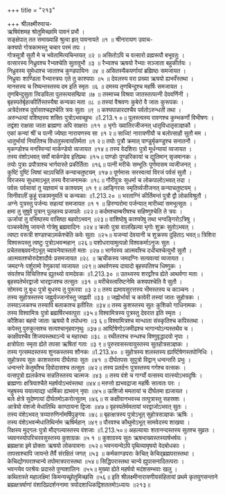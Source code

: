 +++
title = "२१३"

+++
श्रीलक्ष्मीरुवाच-  
ऋषिवंशमह श्रोतुमिच्छामि पावनं प्रभौ ।  
सङ्क्षेपात् तत समाख्याहि श्रुत्वा हृत् पावनायते ॥१ ॥
श्रीनारायण उवाच-  
कश्यपो गोत्रकामस्तु चचार परमं तपः ।  
गोत्रसूत्रौ सुतौ मे च भवेतामित्यचिन्तयत् ॥२ ॥
असितोऽपि च वत्सारो व्रह्मरूपौ बभूवतुः ।  
वत्सारस्य निध्रुवश्च रैभ्यश्चेति सुतावुभौ ॥३ ॥
रैभ्याश्च ऋषयो रैभ्याः सञ्जाता बहुकीर्तयः ।  
निध्रुवस्य सुमेधाश्च जाताश्च कुण्डपायिनः ॥४ ॥
असितस्यैकपर्णायां ब्रह्मिष्ठः समजायत ।  
निध्रुवाः शाण्डिला रैभ्यास्त्रयः एते तु काश्यपाः ॥५ ॥
देवलस्य वरा प्रख्या ऋषयो ह्यभवँस्तथा ।  
मानसस्य च रिष्यन्तस्तस्य दम इति स्मृतः ॥६ ॥
दमस्य तृणबिन्दुश्च महर्षिः समजायत ।  
तृणबिन्दुसुता त्विडविला पुलस्त्यसम्प्रिया ॥७ ॥
तस्माच्च विश्रवा जातस्तत्पत्नी देववर्णिनी ।  
बृहस्पतेर्बृहत्कीर्तिस्तस्यैषा कन्यका मता ॥८ ॥
तस्यां वैश्रवणः कुबेरो वै जातः कुरूपकः ।  
अत्रेर्दत्तश्च दुर्वासाश्चद्रश्चेति त्रयः सुताः ॥९ ॥
कश्यपान्नारदश्चैव पर्वतोऽरुन्धती तथा ।  
अरुन्धत्यां वशिष्ठस्य शक्तिः पुत्रोऽभवच्छुभः ॥1.213.१ ०॥
पुलस्त्यस्य रावणश्च कुम्भकर्णो विभीषणः ।  
तद्वंशा राक्षसा जाता ब्राह्मणा अपि साक्षराः ॥११ ॥
भृगोः ख्यातिरजीजनत् धातृविधातृसञ्ज्ञकौ ।  
एकां कन्यां श्रीं च पत्नी ज्येष्ठा नारायणस्य सा ॥१ २॥
साध्वि! नारायणीयौ च बलोत्साहौ सुतौ मम ।  
धातुर्भार्या नियतिश्च विधातुस्त्वायतिर्मता ॥१ २॥
तयोः पुत्रौ क्रमात् पाण्डुर्मृकण्डुश्च सनातनौ ।  
मृकण्डोश्च मनस्विन्यां मार्कण्डेयो व्यजायत ॥१४॥
तस्य वेदशिराः पुत्रो मूर्धन्यायां व्यजायत ।  
तस्य वंशोऽभवत् सर्वो मार्कण्डेय इतिप्रथः ॥१५॥
पाण्डोः पुण्डरिकायां च द्युतिमान् सृजमानकः ।  
तयोः पुत्राः प्रपौत्राश्च भार्गवास्ते प्रकीर्तिताः ॥१६॥
पत्नी मरीचेः सम्भूतिः पूर्णमासम व्यजीजनत् ।  
कुष्टिं पुष्टिं त्विषां चाऽपचितिं कन्याचतुष्टयम् ॥१७॥
पूर्णमासः सरस्वत्यां विरजं पर्वसं सुतौ ।  
विरजस्य सुधामाऽभूत् तस्य वैराजनामकः ॥१८॥
गौरीपुत्रः सुधर्मा च लोकपालोऽभवत् तदा ।  
पर्वसः पर्वसायां तु यज्ञवामं च काश्यपम् ॥१ ९॥
आङ्गिरसः स्मृतिर्व्यजीजनत् कन्याचतुष्टयम् ।  
सिनीवालीं कुहूं राकामनुमतिं च कन्यकाः ॥1.213.२० ॥
भरताग्निं कीर्तिमन्तं पुत्रौ द्वौ लोकविश्रुतौ ।  
अग्नेः पुत्रस्तु पर्जन्यः सहत्यां समजायत ॥१ १ ॥
हिरण्यरोमा पर्जन्यात् मारीच्यां समभूत्सुतः ।  
क्षमा तु सुषुवे पुत्रान् पुलहस्य प्रजापतेः ॥२२॥
कर्दमश्चाम्बरीषश्च सहिष्णुश्चेति ते त्रयः ।  
ऊर्जायां तु वसिष्ठस्य वासिष्ठा बहवोऽभवन् ॥२३॥
वाशिष्ठेषु काश्यपेषु तथा भग्वङ्गिरोऽत्रिषु ।  
पञ्चस्वेतेषु जायन्ते गोत्रेषु ब्रह्मवादिनः ॥२४॥
क्रतोः पुत्रा वालखिल्या भृगोः शुक्रः सुतोऽभवत् ।  
त्वष्टा वरूत्री शण्डश्चाऽमर्कश्चेति कवेः सुताः ॥२५॥
यजन्यां देवयानी च शुक्रस्य दुहिताऽ भवत्॥
त्रिशिरा विश्वरूपस्तु त्वष्टुः पुत्रोऽभवन्महान् ॥२६॥
यशोधरायामुत्पन्नो विश्वकर्माऽनुजः सुतः ।  
प्रचेतसश्च्यवनोऽभूत् च्यावनेयास्ततो मताः ॥२७॥
भार्गवस्य आत्मवाँश्च दधीचश्चेत्युभौ सुतौ ।  
आत्मवतश्चोरुदेशादौर्वः प्रसमजायत ॥२८ ॥
ऋचीकस्य जमदग्निः सत्यवत्यां व्यजायत ।  
जमदग्नेः पर्शुरामो रेणुकायां व्यजायत ॥२९॥
अथर्वणस्य दायादो बृहस्पतिश्च धिष्णुकः ।  
संवर्तश्च विचित्तिश्च ह्युतथ्यो वामदेवकः ॥1.213.३० ॥
उतथ्यस्य शरद्वाँश्च ह्येते आथर्वणा मताः ।  
बृहस्पतेर्भरद्वाजो भारद्वाजश्च तत्सुतः ॥३१ ॥
मरीचेस्त्वरिष्टनेमिः कश्यपश्चेति वै सुतौ ।  
सोमस्य तु बुधः पुत्रो बुधस्य तु पुरूरवा ॥३ २॥
तस्य ह्यमावसुरत्तस्य भीमस्तस्य च काञ्चनः ।  
तस्य सुहोत्रस्तस्य जह्नुर्यज्जानोस्तु जाह्नवी ॥३३ ॥
जह्नोर्भार्या च कावेरी तस्यां जातः सुहोत्रकः ।  
तस्याऽजकश्च तस्यापि बलाकाश्च इतीरितः ॥३४॥
तस्य कुशस्तस्य सुतः कुशिको गाधिनामकः ।  
तस्य विश्वामित्रः पुत्रो ब्रह्मर्षिरभवत्पुरा ॥३५॥
विश्वामित्रस्य पुत्रस्तु देवरात इति स्मृतः ।  
कौशिका बहवो जाताः ऋषयो वै तपोधनाः ॥३ ६॥
विश्वामित्रश्च मान्धाता संस्कृतिश्च कपिस्तथा ।  
कपेस्तु पुरुकुत्सश्च सत्यश्चानृहवानृथुः ॥३७॥
आर्ष्टिषेणोऽजमीढश्च भागान्योऽन्यस्तथैव च ।  
काक्षीवश्चैव शिजयस्तथाऽन्ये च महारथाः ॥३८ ॥
रथीतरश्च रुन्धश्च विष्णुवृद्धादयो नृपाः ।  
क्षत्रोपेताः स्मृता ह्येते तपसा ऋषितां गताः ॥३ ९॥
पुरुरवसस्त्वायुस्तस्य सुतहोत्रसञ्ज्ञकः ।  
तस्य गृत्समदस्तस्य शुनकस्तस्य शौनकः ॥1.213.४० ॥
सुहोत्रस्य शलस्तस्य ह्यार्ष्टिषेणस्तपोनिधिः ।  
सुहोत्रस्य सुतः काशस्तस्य दीर्घतपाः सुतः ॥४१ ॥
दीर्घतपसः सुपुत्रो विद्वान् धन्वन्तरिः प्रभुः ।  
धन्वन्तरे केतुमाँश्च दिवोदासश्च तत्सुतः ॥४२॥
तस्य प्रतर्दनः पुत्रस्तस्य गर्गश्च वत्सकः ।  
वत्सपुत्रो ह्यलर्कश्च सन्नतिस्तस्य चात्मजः ॥४३ ॥
तस्य वंशे च गार्ग्यो वत्सस्य वात्स्योऽभवदृषिः ।  
ब्राह्मणाः क्षत्रियाश्चैते महर्षयोऽभवंस्तथा ॥४४॥
मरुत्तो ह्यभवद्राजा महर्षिः सात्वतः परः ।  
नहुषस्य ययात्याद्या धार्मिका ह्यभवन् नृपाः ॥४५॥
ऊशिजो ममतायां च दीर्घतमा ह्यजायत ।  
बलेः क्षेत्रे सुदेष्णायां दीर्घतमोऽकरोत्सुतम् ॥४६॥
स कक्षीवानभवच्च तत्पुत्रास्तु सहस्रशः ।  
आत्रेयो वंशजो मेधातिथिः काण्ठायना द्विजाः ॥४७॥
वृहस्पतेर्ममतायां भरद्वाजोऽभवत् सुतः ।  
तस्य वंशेऽभवत् त्रय्यारुणिर्नामर्षिपुङ्गवः ॥४८॥
बृहत्क्षत्रस्य पुत्रोऽभूत् सुहोत्रसञ्ज्ञकः ऋषिः ।  
तस्य वंशेऽभवन्मेधातिथिर्नाम ऋषिर्महान् ॥४९॥
पौरवश्च कौथुमोऽभूत् सामवेदस्य शाखया ।  
रिक्षस्य मुद्गलः पुत्रो मौद्गल्यास्तस्य वंशजाः ॥1.213.५०॥
अहल्यायाः शतानन्दस्तस्य सुतश्च सुव्रतः ।  
च्यवनस्योपरिचरवसुस्तस्य कुशाग्रकः ॥५ १ ॥
कुशाग्रस्य सुतः ऋषभाख्यस्तस्यार्षभर्षयः ।  
ब्रह्मक्षत्रा इमे प्रोक्ताः ऋषयो लोकपावनाः ॥५२॥
भवन्त्यन्येऽपि पृथिव्यामृषयो वेदबोधकाः ।  
तापसाश्चापि जायन्ते तैर्वै संरक्षितं जगत् ॥५३ ॥
कर्मकाण्डपराः केचित् केचिद्ब्रह्मपरास्तथा ।  
केचिद्योगपराश्चान्ये तपोमात्रपरास्तथा ॥५४॥
सिद्धिपरास्तथा चान्ये ह्युपासनादितत्पराः ।  
भवन्त्येव परश्रेयः प्रदास्ते पुण्यशालिनः ॥५५॥
मुख्या ह्येते महर्षयो मदंशसम्भवाः खलु ।  
कथितास्ते महालक्ष्मि! किमन्यच्छ्रोतुमिच्छसि ॥५६॥
इति श्रीलक्ष्मीनारायणीयसंहितायां प्रथमे कृतयुगसन्ताने ब्रह्मक्षत्रर्षाणां वंशादिप्रदर्शननामा त्रयोदशाधिकद्विशततमोऽध्यायः ॥२१३॥
    

